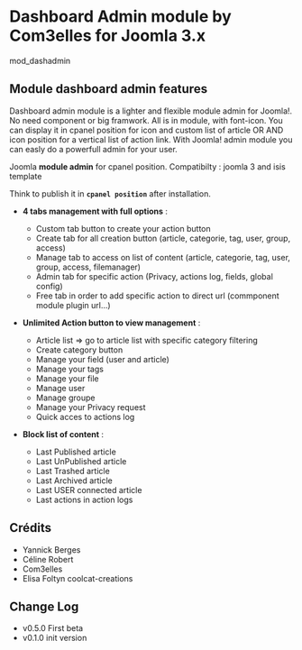 Dashboard Admin module by Com3elles for Joomla 3.x
==============
mod_dashadmin


## Module dashboard admin features

Dashboard admin module is a lighter and flexible module admin for Joomla!. No need component or big framwork. All is in module, with font-icon. You can display it in cpanel position for icon and custom list of article OR AND icon position for a vertical list of action link. With Joomla! admin module you can easly do a powerfull admin for your user.

Joomla **module admin** for cpanel position.
 Compatibilty : joomla 3 and isis template

Think to publish it in **`cpanel position`** after installation.

- **4 tabs management with full options** :
  - Custom tab button to create your action button
  - Create tab for all creation button (article, categorie, tag, user, group, access)
  - Manage tab to access on list of content (article, categorie, tag, user, group, access, filemanager)
  - Admin tab for specific action (Privacy, actions log, fields, global config)
  - Free tab in order to add specific action to direct url (commponent module plugin url...)

- **Unlimited Action button to view management** :
  - Article list => go to article list with specific category filtering
  - Create category button
  - Manage your field (user and article)
  - Manage your tags
  - Manage your file
  - Manage user
  - Manage groupe
  - Manage your Privacy request
  - Quick acces to actions log

- **Block list of content** :
  - Last Published article
  - Last UnPublished article
  - Last Trashed article
  - Last Archived article
  - Last USER connected article
  - Last actions in action logs

## Crédits
  - Yannick Berges
  - Céline Robert
  - Com3elles
  - Elisa Foltyn coolcat-creations


## Change Log
  - v0.5.0 First beta
  - v0.1.0 init version

